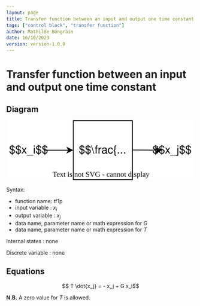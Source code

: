 ```yaml
---
layout: page
title: Transfer function between an input and output one time constant
tags: ["control block", "transfer function"]
author: Mathilde Bongrain
date: 16/10/2023
version: version-1.0.0
---
```


# Transfer function between an input and output one time constant 

## Diagram

![transfer function diagram](transferFunction.svg)

Syntax:  

- function name: tf1p
- input variable : $x_i$
- output variable : $x_j$
- data name, parameter name or math expression for $G$
- data name, parameter name or math expression for $T$

Internal states : none

Discrete variable : none

## Equations

$$ T \dot{x_j} = - x_j + G x_i$$

**N.B.** A zero value for $T$ is allowed.

